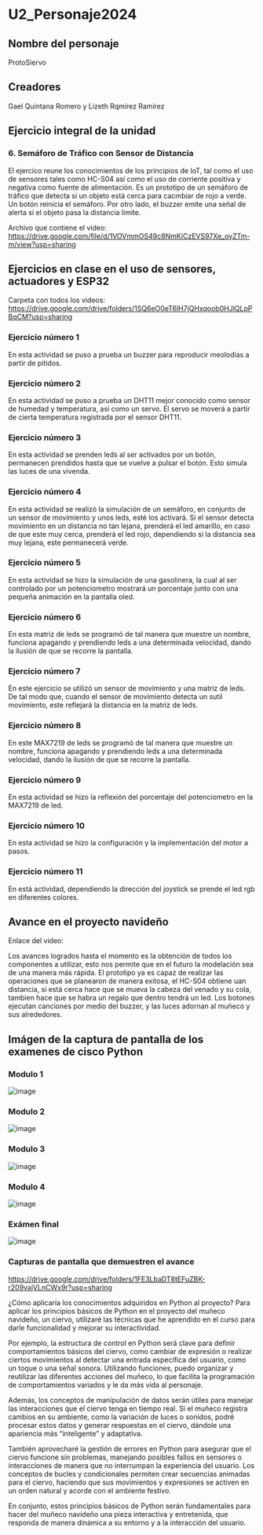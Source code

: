 # U2_Personaje2024

## Nombre del personaje
ProtoSiervo


## Creadores
Gael Quintana Romero y Lizeth Rqmírez Ramírez


## Ejercicio integral de la unidad
### 6. Semáforo de Tráfico con Sensor de Distancia
El ejercico reune los conocimientos de los principios de IoT, tal como el uso de sensores
tales como HC-S04 así como el uso de corriente positiva y negativa como fuente de alimentación.
Es un prototipo de un semáforo de tráfico que detecta si un objeto está cerca para cacmbiar de 
rojo a verde. Un botón reinicia el semáforo. Por otro lado, el buzzer emite una señal de alerta
si el objeto pasa la distancia limite.

Archivo que contiene el video: 
https://drive.google.com/file/d/1VOVmmOS49c8NmKiCzEVS97Xe_oyZTm-m/view?usp=sharing



## Ejercicios en clase en el uso de sensores, actuadores y ESP32

Carpeta con todos los videos:
https://drive.google.com/drive/folders/1SQ6eO0eT6lH7jQHxqoob0HJlQLpPBqCM?usp=sharing

### Ejercicio número 1
En esta actividad se puso a prueba un buzzer para reproducir meolodías a partir de pitidos.

### Ejercicio número 2
En esta actividad se puso a prueba un DHT11 mejor conocido como sensor de humedad y
temperatura, así como un servo. El servo se moverá a partir de cierta temperatura 
registrada por el sensor DHT11. 

### Ejercicio número 3
En esta actividad se prenden leds al ser activados por un botón, permanecen prendidos hasta que
se vuelve a pulsar el botón. Esto simula las luces de una vivenda.

### Ejercicio número 4
En esta actividad se realizó la simulación de un semáforo, en conjunto de un sensor de 
movimiento y unos leds, esté los activará. Si el sensor detecta movimiento en un distancia
no tan lejana, prenderá el led amarillo, en caso de que este muy cerca, prenderá el led rojo,
dependiendo si la distancia sea muy lejana, este permanecerá verde.

### Ejercicio número 5
En esta actividad se hizo la simulación de una gasolinera, la cual al ser controlado por
un potenciometro mostrará un porcentaje junto con una pequeña animación en la pantalla oled. 

### Ejercicio número 6
En esta matriz de leds se programó de tal manera que muestre un nombre, funciona apagando y
prendiendo leds a una determinada velocidad, dando la ilusión  de que se recorre la pantalla.

### Ejercicio número 7
En este ejercicio se utilizó un sensor de movimiento y una matriz de leds. De tal modo que,
cuando el sensor de movimiento detecta un sutil movimiento, este reflejará la distancia en
la matriz de leds.

### Ejercicio número 8
En este MAX7219 de leds se programó de tal manera que muestre un nombre, funciona apagando y
prendiendo leds a una determinada velocidad, dando la ilusión  de que se recorre la pantalla.

### Ejercicio número 9
En esta actividad se hizo la reflexión del porcentaje del potenciometro en la MAX7219 de led.

### Ejercicio número 10
En esta actividad se hizo la configuración y la implementación del motor a pasos.

### Ejercicio número 11
En está actividad, dependiendo la dirección del joystick se prende el led rgb en diferentes
colores.

## Avance en el proyecto navideño
Enlace del video:

Los avances logrados hasta el momento es la obtención de todos los componentes a utilizar,
esto nos permite que en el futuro la modelación sea de una manera más rápida. El prototipo
ya es capaz de realizar las operaciones que se planearon de manera exitosa, el HC-S04 
obtiene uan distancia, si está cerca hace que se mueva la cabeza del venado y su cola, 
tambien hace que se habra un regalo que dentro tendrá un led. Los botones ejecutan canciones
por medio del buzzer, y las luces adornan al muñeco y sus alrededores.

## Imágen de la captura de pantalla de los examenes de cisco Python
### Modulo 1
![image](https://github.com/user-attachments/assets/6b499716-29ce-4406-a46d-a03e98a18ea9)
### Modulo 2
![image](https://github.com/user-attachments/assets/92f614d6-4feb-432a-9141-fc882e26a642)
### Modulo 3
![image](https://github.com/user-attachments/assets/f1f97dc2-0ff0-4d31-b68b-56019a48ac77)
### Modulo 4
![image](https://github.com/user-attachments/assets/6e040c56-86b3-4710-aa81-44f0d3feb51b)
### Exámen final
![image](https://github.com/user-attachments/assets/e46c9944-c755-41aa-a53b-0da5030941d1)

### Capturas de pantalla que demuestren el avance
https://drive.google.com/drive/folders/1FE3LbaDT8tEFuZBK-r209vajVLnCWx9r?usp=sharing

¿Cómo aplicaría los conocimientos adquiridos en Python al proyecto?
Para aplicar los principios básicos de Python en el proyecto del muñeco navideño, un ciervo, utilizaré las técnicas que he aprendido en el curso para darle funcionalidad y mejorar su interactividad.

Por ejemplo, la estructura de control en Python será clave para definir comportamientos básicos del ciervo, como cambiar de expresión o realizar ciertos movimientos al detectar una entrada específica del usuario, como un toque o una señal sonora. Utilizando funciones, puedo organizar y reutilizar las diferentes acciones del muñeco, lo que facilita la programación de comportamientos variados y le da más vida al personaje. 

Además, los conceptos de manipulación de datos serán útiles para manejar las interacciones que el ciervo tenga en tiempo real. Si el muñeco registra cambios en su ambiente, como la variación de luces o sonidos, podré procesar estos datos y generar respuestas en el ciervo, dándole una apariencia más “inteligente” y adaptativa. 

También aprovecharé la gestión de errores en Python para asegurar que el ciervo funcione sin problemas, manejando posibles fallos en sensores o interacciones de manera que no interrumpan la experiencia del usuario. Los conceptos de bucles y condicionales permiten crear secuencias animadas para el ciervo, haciendo que sus movimientos y expresiones se activen en un orden natural y acorde con el ambiente festivo. 

En conjunto, estos principios básicos de Python serán fundamentales para hacer del muñeco navideño una pieza interactiva y entretenida, que responda de manera dinámica a su entorno y a la interacción del usuario.
